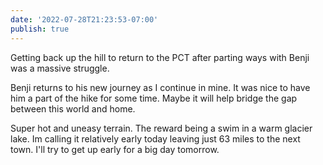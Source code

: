 ```yaml
---
date: '2022-07-28T21:23:53-07:00'
publish: true
---
```

Getting back up the hill to return to the PCT after parting ways with Benji was a massive struggle. 

Benji returns to his new journey as I continue in mine. It was nice to have him a part of the hike for some time. Maybe it will help bridge the gap between this world and home. 

Super hot and uneasy terrain. The reward being a swim in a warm glacier lake. Im calling it relatively early today leaving just 63 miles to the next town. I'll try to get up early for a big day tomorrow. 